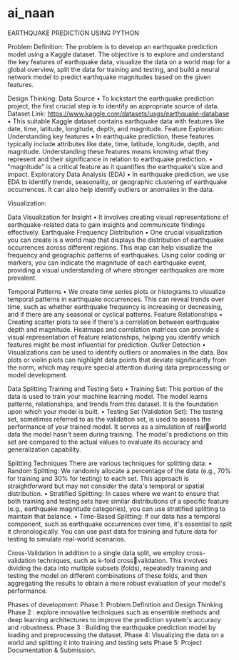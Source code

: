 # ai_naan
EARTHQUAKE PREDICTION USING PYTHON

Problem Definition: 
The problem is to develop an earthquake prediction model using a Kaggle dataset. The objective 
is to explore and understand the key features of earthquake data, visualize the data on a world 
map for a global overview, split the data for training and testing, and build a neural network 
model to predict earthquake magnitudes based on the given features.

Design Thinking: 
Data Source 
• To kickstart the earthquake prediction project, the first crucial step is to identify an 
appropriate source of data.
Dataset Link: https://www.kaggle.com/datasets/usgs/earthquake-database
• This suitable Kaggle dataset contains earthquake data with features like date, time, 
latitude, longitude, depth, and magnitude.
Feature Exploration: 
Understanding key features 
• In earthquake prediction, these features typically include attributes like date, time, 
latitude, longitude, depth, and magnitude. Understanding these features means knowing 
what they represent and their significance in relation to earthquake prediction. 
• "magnitude" is a critical feature as it quantifies the earthquake's size and impact.
Exploratory Data Analysis (EDA) 
• In earthquake prediction, we use EDA to identify trends, seasonality, or geographic 
clustering of earthquake occurrences. It can also help identify outliers or anomalies in the 
data.


Visualization: 

Data Visualization for Insight 
• It involves creating visual representations of earthquake-related data to gain insights and 
communicate findings effectively. 
Earthquake Frequency Distribution 
• One crucial visualization you can create is a world map that displays the distribution of 
earthquake occurrences across different regions. This map can help visualize the 
frequency and geographic patterns of earthquakes. Using color coding or markers, you 
can indicate the magnitude of each earthquake event, providing a visual understanding of 
where stronger earthquakes are more prevalent.


Temporal Patterns 
• We create time series plots or histograms to visualize temporal patterns in earthquake 
occurrences. This can reveal trends over time, such as whether earthquake frequency is 
increasing or decreasing, and if there are any seasonal or cyclical patterns.
Feature Relationships 
• Creating scatter plots to see if there's a correlation between earthquake depth and 
magnitude. Heatmaps and correlation matrices can provide a visual representation of 
feature relationships, helping you identify which features might be most influential for
prediction.
Outlier Detection 
• Visualizations can be used to identify outliers or anomalies in the data. Box plots or 
violin plots can highlight data points that deviate significantly from the norm, which may 
require special attention during data preprocessing or model development.


Data Splitting 
Training and Testing Sets 
• Training Set: This portion of the data is used to train your machine learning model. The 
model learns patterns, relationships, and trends from this dataset. It is the foundation 
upon which your model is built. 
• Testing Set (Validation Set): The testing set, sometimes referred to as the validation set, is 
used to assess the performance of your trained model. It serves as a simulation of realworld data the model hasn't seen during training. The model's predictions on this set are 
compared to the actual values to evaluate its accuracy and generalization capability.


Splitting Techniques 
There are various techniques for splitting data: 
• Random Splitting: We randomly allocate a percentage of the data (e.g., 70% for training 
and 30% for testing) to each set. This approach is straightforward but may not consider 
the data's temporal or spatial distribution. 
• Stratified Splitting: In cases where we want to ensure that both training and testing sets 
have similar distributions of a specific feature (e.g., earthquake magnitude categories), 
you can use stratified splitting to maintain that balance. 
• Time-Based Splitting: If our data has a temporal component, such as earthquake 
occurrences over time, it's essential to split it chronologically. You can use past data for 
training and future data for testing to simulate real-world scenarios.


Cross-Validation 
In addition to a single data split, we employ cross-validation techniques, such as k-fold crossvalidation. This involves dividing the data into multiple subsets (folds), repeatedly training and 
testing the model on different combinations of these folds, and then aggregating the results to 
obtain a more robust evaluation of your model's performance.


Phases of development:
Phase 1: Problem Definition and Design Thinking 
Phase 2 : explore innovative techniques such as ensemble methods and deep learning 
architectures to improve the prediction system's accuracy and robustness.
Phase 3 : Building the earthquake prediction model by loading and preprocessing the dataset.
Phase 4: Visualizing the data on a world and splitting it into training and testing sets
Phase 5: Project Documentation & Submission.
